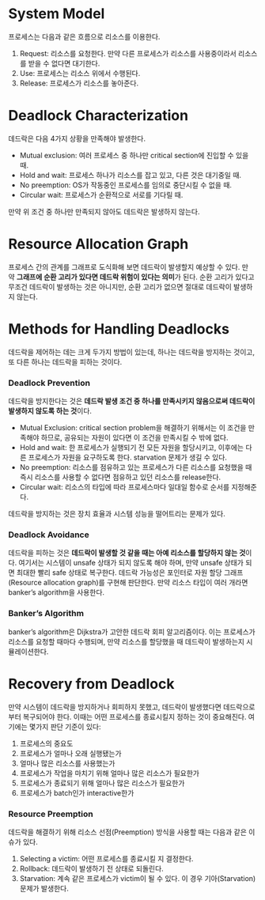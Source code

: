 # System Model

프로세스는 다음과 같은 흐름으로 리소스를 이용한다.

1. Request: 리소스를 요청한다. 만약 다른 프로세스가 리소스를 사용중이라서 리소스를 받을 수 없다면 대기한다.
2. Use: 프로세스는 리소스 위에서 수행된다.
3. Release: 프로세스가 리소스를 놓아준다.

# Deadlock Characterization

데드락은 다음 4가지 상황을 만족해야 발생한다.

- Mutual exclusion: 여러 프로세스 중 하나만 critical section에 진입할 수 있을 때.
- Hold and wait: 프로세스 하나가 리소스를 잡고 있고, 다른 것은 대기중일 때.
- No preemption: OS가 작동중인 프로세스를 임의로 중단시킬 수 없을 때.
- Circular wait: 프로세스가 순환적으로 서로를 기다릴 때.

만약 위 조건 중 하나만 만족되지 않아도 데드락은 발생하지 않는다.

# Resource Allocation Graph

프로세스 간의 관계를 그래프로 도식화해 보면 데드락이 발생할지 예상할 수 있다. 만약 **그래프에 순환 고리가 있다면 데드락 위험이 있다는 의미**가 된다. 순환 고리가 있다고 무조건 데드락이 발생하는 것은 아니지만, 순환 고리가 없으면 절대로 데드락이 발생하지 않는다.

# Methods for Handling Deadlocks

데드락을 제어하는 데는 크게 두가지 방법이 있는데, 하나는 데드락을 방지하는 것이고, 또 다른 하나는 데드락을 피하는 것이다.

### Deadlock Prevention

데드락을 방지한다는 것은 **데드락 발생 조건 중 하나를 만족시키지 않음으로써 데드락이 발생하지 않도록 하는 것**이다.

- Mutual Exclusion: critical section problem을 해결하기 위해서는 이 조건을 만족해야 하므로, 공유되는 자원이 있다면 이 조건을 만족시킬 수 밖에 없다.
- Hold and wait: 한 프로세스가 실행되기 전 모든 자원을 할당시키고, 이후에는 다른 프로세스가 자원을 요구하도록 한다. starvation 문제가 생길 수 있다.
- No preemption: 리소스를 점유하고 있는 프로세스가 다른 리소스를 요청했을 때 즉시 리소스를 사용할 수 없다면 점유하고 있던 리소스를 release한다.
- Circular wait: 리소스의 타입에 따라 프로세스마다 일대일 함수로 순서를 지정해준다.

데드락을 방지하는 것은 장치 효율과 시스템 성능을 떨어트리는 문제가 있다.

### Deadlock Avoidance

데드락을 피하는 것은 **데드락이 발생할 것 같을 때는 아예 리소스를 할당하지 않는 것**이다. 여기서는 시스템이 unsafe 상태가 되지 않도록 해야 하며, 만약 unsafe 상태가 되면 최대한 빨리 safe 상태로 복구한다. 데드락 가능성은 포인터로 자원 할당 그래프(Resource allocation graph)를 구현해 판단한다. 만약 리소스 타입이 여러 개라면 banker’s algorithm을 사용한다.

### Banker’s Algorithm

banker’s algorithm은 Dijkstra가 고안한 데드락 회피 알고리즘이다. 이는 프로세스가 리소스를 요청할 때마다 수행되며, 만약 리소스를 할당했을 때 데드락이 발생하는지 시뮬레이션한다.

# Recovery from Deadlock

만약 시스템이 데드락을 방지하거나 회피하지 못했고, 데드락이 발생했다면 데드락으로부터 복구되어야 한다. 이때는 어떤 프로세스를 종료시킬지 정하는 것이 중요해진다. 여기에는 몇가지 판단 기준이 있다:

1. 프로세스의 중요도
2. 프로세스가 얼마나 오래 실행됐는가
3. 얼마나 많은 리소스를 사용했는가
4. 프로세스가 작업을 마치기 위해 얼마나 많은 리소스가 필요한가
5. 프로세스가 종료되기 위해 얼마나 많은 리소스가 필요한가
6. 프로세스가 batch인가 interactive한가

### Resource Preemption

데드락을 해결하기 위해 리소스 선점(Preemption) 방식을 사용할 때는 다음과 같은 이슈가 있다.

1. Selecting a victim: 어떤 프로세스를 종료시킬 지 결정한다.
2. Rollback: 데드락이 발생하기 전 상태로 되돌린다.
3. Starvation: 계속 같은 프로세스가 victim이 될 수 있다. 이 경우 기아(Starvation) 문제가 발생한다.

